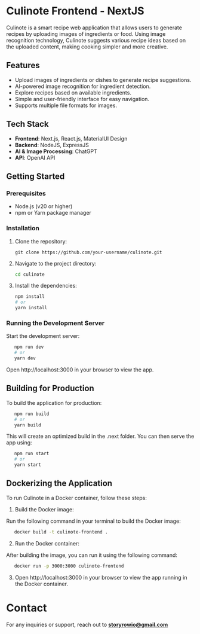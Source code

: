 # Culinote Frontend - NextJS

Culinote is a smart recipe web application that allows users to generate recipes by uploading images of ingredients or food. Using image recognition technology, Culinote suggests various recipe ideas based on the uploaded content, making cooking simpler and more creative.

## Features

- Upload images of ingredients or dishes to generate recipe suggestions.
- AI-powered image recognition for ingredient detection.
- Explore recipes based on available ingredients.
- Simple and user-friendly interface for easy navigation.
- Supports multiple file formats for images.

## Tech Stack

- **Frontend**: Next.js, React.js, MaterialUI Design
- **Backend**: NodeJS, ExpressJS
- **AI & Image Processing**: ChatGPT
- **API**: OpenAI API

## Getting Started

### Prerequisites

- Node.js (v20 or higher)
- npm or Yarn package manager

### Installation

1. Clone the repository:

   ``git clone https://github.com/your-username/culinote.git``


2. Navigate to the project directory:
   
   ```bash
   cd culinote
   ```

3. Install the dependencies:

   ```bash
   npm install
   # or
   yarn install
   ```

  

### Running the Development Server
Start the development server:
 ```bash
    npm run dev
    # or
    yarn dev
 ```

Open http://localhost:3000 in your browser to view the app.


## Building for Production
To build the application for production:

```bash
   npm run build
   # or
   yarn build
```

This will create an optimized build in the .next folder. You can then serve the app using:

```bash
   npm run start
   # or
   yarn start
```


## Dockerizing the Application
To run Culinote in a Docker container, follow these steps:

1. Build the Docker image:

Run the following command in your terminal to build the Docker image:

```bash
   docker build -t culinote-frontend .
```

2. Run the Docker container:

After building the image, you can run it using the following command:

```bash
   docker run -p 3000:3000 culinote-frontend
```

3. Open http://localhost:3000 in your browser to view the app running in the Docker container.


# Contact
For any inquiries or support, reach out to **storyrowio@gmail.com**



